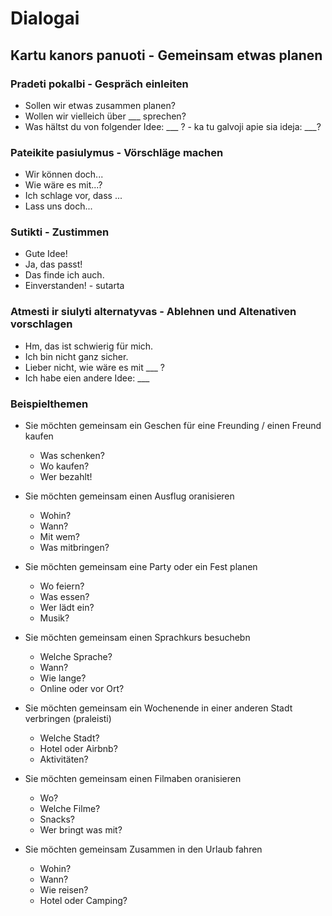 # Dialogai

## Kartu kanors panuoti - Gemeinsam etwas planen

### Pradeti pokalbi - Gespräch einleiten

- Sollen wir etwas zusammen planen?
- Wollen wir vielleich über ___ sprechen?
- Was hältst du von folgender Idee: ___ ? - ka tu galvoji apie sia ideja: ___?

### Pateikite pasiulymus - Vörschläge machen

- Wir können doch...
- Wie wäre es mit...?
- Ich schlage vor, dass ...
- Lass uns doch...

### Sutikti - Zustimmen

- Gute Idee!
- Ja, das passt!
- Das finde ich auch.
- Einverstanden! - sutarta

### Atmesti ir siulyti alternatyvas - Ablehnen und Altenativen vorschlagen

- Hm, das ist schwierig für mich.
- Ich bin nicht ganz sicher.
- Lieber nicht, wie wäre es mit ___ ?
- Ich habe eien andere Idee: ___

### Beispielthemen

- Sie möchten gemeinsam ein Geschen für eine Freunding / einen Freund kaufen
    -  Was schenken?
    -  Wo kaufen?
    -  Wer bezahlt!
 
- Sie möchten gemeinsam einen Ausflug oranisieren
    - Wohin?
    - Wann?
    - Mit wem?
    - Was mitbringen?
 
- Sie möchten gemeinsam eine Party oder ein Fest planen
    - Wo feiern?
    - Was essen?
    - Wer lädt ein?
    - Musik?
 
- Sie möchten gemeinsam einen Sprachkurs besuchebn
    - Welche Sprache?
    - Wann?
    - Wie lange?
    - Online oder vor Ort?
 
- Sie möchten gemeinsam ein Wochenende in einer anderen Stadt verbringen (praleisti)
    - Welche Stadt?
    - Hotel oder Airbnb?
    - Aktivitäten?
 
- Sie möchten gemeinsam einen Filmaben oranisieren
    - Wo?
    - Welche Filme?
    - Snacks?
    - Wer bringt was mit?

- Sie möchten gemeinsam Zusammen in den Urlaub fahren
    - Wohin?
    - Wann?
    - Wie reisen?
    - Hotel oder Camping?
